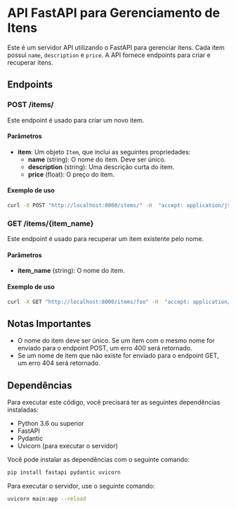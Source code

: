 # API FastAPI para Gerenciamento de Itens

Este é um servidor API utilizando o FastAPI para gerenciar itens. Cada item possui `name`, `description` e `price`. A API fornece endpoints para criar e recuperar itens.

## Endpoints

### POST /items/

Este endpoint é usado para criar um novo item.

#### Parâmetros

- **item**: Um objeto `Item`, que inclui as seguintes propriedades:
  - **name** (string): O nome do item. Deve ser único.
  - **description** (string): Uma descrição curta do item.
  - **price** (float): O preço do item.

#### Exemplo de uso

```bash
curl -X POST "http://localhost:8000/items/" -H  "accept: application/json" -H  "Content-Type: application/json" -d "{\"name\":\"foo\",\"description\":\"A foo item\",\"price\":15.0}"
```

### GET /items/{item_name}

Este endpoint é usado para recuperar um item existente pelo nome.

#### Parâmetros

- **item_name** (string): O nome do item.

#### Exemplo de uso

```bash
curl -X GET "http://localhost:8000/items/foo" -H  "accept: application/json"
```

## Notas Importantes

- O nome do item deve ser único. Se um item com o mesmo nome for enviado para o endpoint POST, um erro 400 será retornado.
- Se um nome de item que não existe for enviado para o endpoint GET, um erro 404 será retornado.

## Dependências

Para executar este código, você precisará ter as seguintes dependências instaladas:

- Python 3.6 ou superior
- FastAPI
- Pydantic
- Uvicorn (para executar o servidor)

Você pode instalar as dependências com o seguinte comando:

```bash
pip install fastapi pydantic uvicorn
```

Para executar o servidor, use o seguinte comando:

```bash
uvicorn main:app --reload
```